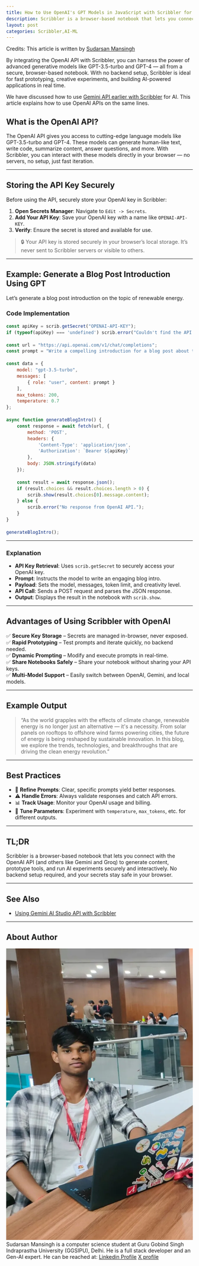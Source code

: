 ```yaml
---
title: How to Use OpenAI's GPT Models in JavaScript with Scribbler for Generative AI in the Browser
description: Scribbler is a browser-based notebook that lets you connect with the OpenAI API (and others like Gemini and Groq) to generate content, prototype tools, and run AI experiments securely and interactively.
layout: post
categories: Scribbler,AI-ML
---
```


Credits: This article is written by [Sudarsan Mansingh](#about-author)

By integrating the OpenAI API with Scribbler, you can harness the power of advanced generative models like GPT-3.5-turbo and GPT-4 — all from a secure, browser-based notebook. With no backend setup, Scribbler is ideal for fast prototyping, creative experiments, and building AI-powered applications in real time.


We have discussed how to use [Gemini API earlier with Scribbler](https://scribbler.live/2024/11/29/Gemini-AI-Studio-API-in-Scribbler.html) for AI. This article explains how to use OpenAI APIs on the same lines.


## What is the OpenAI API?

The OpenAI API gives you access to cutting-edge language models like GPT-3.5-turbo and GPT-4. These models can generate human-like text, write code, summarize content, answer questions, and more. With Scribbler, you can interact with these models directly in your browser — no servers, no setup, just fast iteration.

---

## Storing the API Key Securely

Before using the API, securely store your OpenAI key in Scribbler:

1. **Open Secrets Manager**: Navigate to `Edit -> Secrets`.
2. **Add Your API Key**: Save your OpenAI key with a name like `OPENAI-API-KEY`.
3. **Verify**: Ensure the secret is stored and available for use.

> 🔒 Your API key is stored securely in your browser’s local storage. It’s never sent to Scribbler servers or visible to others.

---

## Example: Generate a Blog Post Introduction Using GPT

Let’s generate a blog post introduction on the topic of renewable energy.

### Code Implementation

```javascript
const apiKey = scrib.getSecret("OPENAI-API-KEY");
if (typeof(apiKey) === 'undefined') scrib.error("Couldn't find the API key");

const url = "https://api.openai.com/v1/chat/completions";
const prompt = "Write a compelling introduction for a blog post about the future of renewable energy.";

const data = {
    model: "gpt-3.5-turbo",
    messages: [
        { role: "user", content: prompt }
    ],
    max_tokens: 200,
    temperature: 0.7
};

async function generateBlogIntro() {
    const response = await fetch(url, {
        method: 'POST',
        headers: {
            'Content-Type': 'application/json',
            'Authorization': `Bearer ${apiKey}`
        },
        body: JSON.stringify(data)
    });

    const result = await response.json();
    if (result.choices && result.choices.length > 0) {
        scrib.show(result.choices[0].message.content);
    } else {
        scrib.error("No response from OpenAI API.");
    }
}

generateBlogIntro();
```

---

### Explanation

- **API Key Retrieval**: Uses `scrib.getSecret` to securely access your OpenAI key.
- **Prompt**: Instructs the model to write an engaging blog intro.
- **Payload**: Sets the model, messages, token limit, and creativity level.
- **API Call**: Sends a POST request and parses the JSON response.
- **Output**: Displays the result in the notebook with `scrib.show`.

---

## Advantages of Using Scribbler with OpenAI

✅ **Secure Key Storage** – Secrets are managed in-browser, never exposed.  
✅ **Rapid Prototyping** – Test prompts and iterate quickly, no backend needed.  
✅ **Dynamic Prompting** – Modify and execute prompts in real-time.  
✅ **Share Notebooks Safely** – Share your notebook without sharing your API keys.  
✅ **Multi-Model Support** – Easily switch between OpenAI, Gemini, and local models.

---

## Example Output

> “As the world grapples with the effects of climate change, renewable energy is no longer just an alternative — it's a necessity. From solar panels on rooftops to offshore wind farms powering cities, the future of energy is being reshaped by sustainable innovation. In this blog, we explore the trends, technologies, and breakthroughs that are driving the clean energy revolution.”

---

## Best Practices

- 🎯 **Refine Prompts**: Clear, specific prompts yield better responses.  
- ⚠️ **Handle Errors**: Always validate responses and catch API errors.  
- 📊 **Track Usage**: Monitor your OpenAI usage and billing.  
- 🧪 **Tune Parameters**: Experiment with `temperature`, `max_tokens`, etc. for different outputs.

---

## TL;DR

Scribbler is a browser-based notebook that lets you connect with the OpenAI API (and others like Gemini and Groq) to generate content, prototype tools, and run AI experiments securely and interactively. No backend setup required, and your secrets stay safe in your browser.

---

## See Also

- [Using Gemini AI Studio API with Scribbler](https://scribbler.live/2024/11/29/Gemini-AI-Studio-API-in-Scribbler.html)

---

## About Author
![Sudarsan](/guests/sudarsan.webp "Sudarsan Mansingh")
Sudarsan Mansingh is a computer science student at Guru Gobind Singh Indraprastha University (GGSIPU), Delhi. He is a full stack developer and an Gen-AI expert. 
He can be reached at:
[Linkedin Profile](https://www.linkedin.com/in/sudarsan2k5/)
[X profile](https://x.com/Sudarsan2k5)
